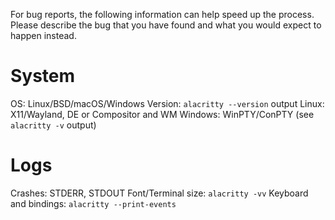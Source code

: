 For bug reports, the following information can help speed up the process. Please describe the bug
that you have found and what you would expect to happen instead.

# System

OS: Linux/BSD/macOS/Windows
Version: `alacritty --version` output
Linux: X11/Wayland, DE or Compositor and WM
Windows: WinPTY/ConPTY (see `alacritty -v` output)

# Logs

Crashes: STDERR, STDOUT
Font/Terminal size: `alacritty -vv`
Keyboard and bindings: `alacritty --print-events`
